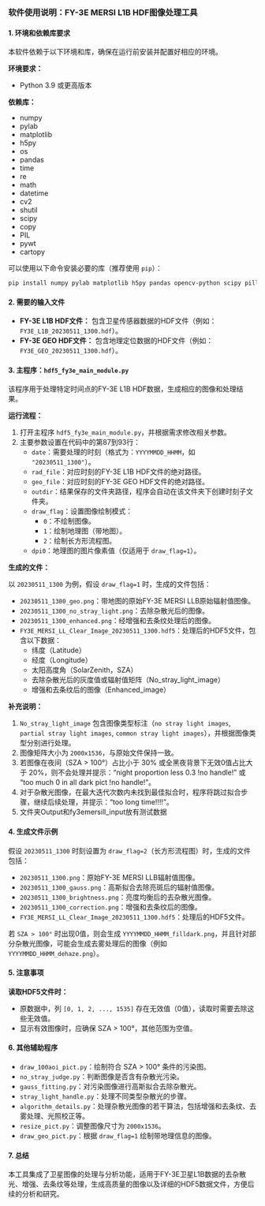 ### 软件使用说明：FY-3E MERSI L1B HDF图像处理工具

#### 1. 环境和依赖库要求

本软件依赖于以下环境和库，确保在运行前安装并配置好相应的环境。

**环境要求：**
- Python 3.9 或更高版本

**依赖库：**
- numpy
- pylab
- matplotlib
- h5py
- os
- pandas
- time
- re
- math
- datetime
- cv2
- shutil
- scipy
- copy
- PIL
- pywt
- cartopy

可以使用以下命令安装必要的库（推荐使用 `pip`）：
```bash
pip install numpy pylab matplotlib h5py pandas opencv-python scipy pillow pywt cartopy
```

#### 2. 需要的输入文件

- **FY-3E L1B HDF文件：** 包含卫星传感器数据的HDF文件（例如：`FY3E_L1B_20230511_1300.hdf`）。
- **FY-3E GEO HDF文件：** 包含地理定位数据的HDF文件（例如：`FY3E_GEO_20230511_1300.hdf`）。

#### 3. 主程序：`hdf5_fy3e_main_module.py`

该程序用于处理特定时间点的FY-3E L1B HDF数据，生成相应的图像和处理结果。

**运行流程：**
1. 打开主程序 `hdf5_fy3e_main_module.py`，并根据需求修改相关参数。
2. 主要参数设置在代码中的第87到93行：
   - `date`：需要处理的时刻（格式为：`YYYYMMDD_HHMM`，如 `"20230511_1300"`）。
   - `rad_file`：对应时刻的FY-3E L1B HDF文件的绝对路径。
   - `geo_file`：对应时刻的FY-3E GEO HDF文件的绝对路径。
   - `outdir`：结果保存的文件夹路径，程序会自动在该文件夹下创建时刻子文件夹。
   - `draw_flag`：设置图像绘制模式：
     - `0`：不绘制图像。
     - `1`：绘制地理图（带地图）。
     - `2`：绘制长方形流程图。
   - `dpi0`：地理图的图片像素值（仅适用于 `draw_flag=1`）。

**生成的文件：**

以 `20230511_1300` 为例，假设 `draw_flag=1` 时，生成的文件包括：
- `20230511_1300_geo.png`：带地图的原始FY-3E MERSI LLB原始辐射值图像。
- `20230511_1300_no_stray_light.png`：去除杂散光后的图像。
- `20230511_1300_enhanced.png`：经增强和去条纹处理后的图像。
- `FY3E_MERSI_LL_Clear_Image_20230511_1300.hdf5`：处理后的HDF5文件，包含以下数据：
  - 纬度（Latitude）
  - 经度（Longitude）
  - 太阳高度角（SolarZenith，SZA）
  - 去除杂散光后的灰度值或辐射值矩阵（No_stray_light_image）
  - 增强和去条纹后的图像（Enhanced_image）

**补充说明：**
1. `No_stray_light_image` 包含图像类型标注（`no stray light images`, `partial stray light images`, `common stray light images`），并根据图像类型分别进行处理。
2. 图像矩阵大小为 `2000x1536`，与原始文件保持一致。
3. 若图像在夜间（SZA > 100°）占比小于 30% 或全黑夜背景下无效0值占比大于 20%，则不会处理并提示：“night proportion less 0.3 !no handle!” 或 “too much 0 in all dark pict !no handle!”。
4. 对于杂散光图像，在最大迭代次数内未找到最佳拟合时，程序将跳过拟合步骤，继续后续处理，并提示：“too long time!!!!”。
5. 文件夹Output和fy3emersill_input放有测试数据

#### 4. 生成文件示例

假设 `20230511_1300` 时刻设置为 `draw_flag=2`（长方形流程图）时，生成的文件包括：
- `20230511_1300.png`：原始FY-3E MERSI LLB辐射值图像。
- `20230511_1300_gauss.png`：高斯拟合去除亮斑后的辐射值图像。
- `20230511_1300_brightness.png`：亮度均衡后的去杂散光图像。
- `20230511_1300_correction.png`：增强和去条纹后的图像。
- `FY3E_MERSI_LL_Clear_Image_20230511_1300.hdf5`：处理后的HDF5文件。

若 `SZA > 100°` 时出现0值，则会生成 `YYYYMMDD_HHMM_filldark.png`，并且针对部分杂散光图像，可能会生成去雾处理后的图像（例如 `YYYYMMDD_HHMM_dehaze.png`）。

#### 5. 注意事项

**读取HDF5文件时：**
- 原数据中，列 `[0, 1, 2, ..., 1535]` 存在无效值（0值），读取时需要去除这些无效值。
- 显示有效图像时，应确保 SZA > 100°，其他范围为空值。

#### 6. 其他辅助程序

- `draw_100aoi_pict.py`：绘制符合 SZA > 100° 条件的污染图。
- `no_stray_judge.py`：判断图像是否含有杂散光污染。
- `gauss_fitting.py`：对污染图像进行高斯拟合去除杂散光。
- `stray_light_handle.py`：处理不同类型杂散光的步骤。
- `algorithm_details.py`：处理杂散光图像的若干算法，包括增强和去条纹、去雾处理、光照校正等。
- `resize_pict.py`：调整图像尺寸为 `2000x1536`。
- `draw_geo_pict.py`：根据 `draw_flag=1` 绘制带地理信息的图像。

#### 7. 总结

本工具集成了卫星图像的处理与分析功能，适用于FY-3E卫星L1B数据的去杂散光、增强、去条纹等处理，生成高质量的图像以及详细的HDF5数据文件，方便后续的分析和研究。